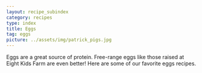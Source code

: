 ```yaml
---
layout: recipe_subindex
category: recipes
type: index
title: Eggs
tag: eggs
picture: ../assets/img/patrick_pigs.jpg
---
```


Eggs are a great source of protein. Free-range eggs like those raised at Eight Kids Farm are even better! Here are some of our favorite eggs recipes.
